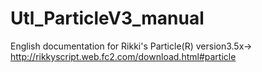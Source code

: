 # Utl_ParticleV3_manual
English documentation  for Rikki's Particle(R) version3.5x→ http://rikkyscript.web.fc2.com/download.html#particle

